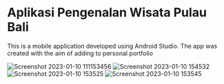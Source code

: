 
# Aplikasi Pengenalan Wisata Pulau Bali

This is a mobile application developed using Android Studio. The app was created with the aim of adding to personal portfolio


![Screenshot 2023-01-10 111153456](https://user-images.githubusercontent.com/55398222/211492058-487c1081-3728-4414-9a2a-334709bcdc45.png)
![Screenshot 2023-01-10 154532](https://user-images.githubusercontent.com/55398222/211491568-251bacee-d583-430d-88db-c9205d826a57.png)
![Screenshot 2023-01-10 153525](https://user-images.githubusercontent.com/55398222/211489869-2415147d-07fd-4f3c-8b34-8d0a86698497.png)
![Screenshot 2023-01-10 153545](https://user-images.githubusercontent.com/55398222/211489851-0ddafbef-8860-4d96-9ff5-0dad843bd20a.png)



